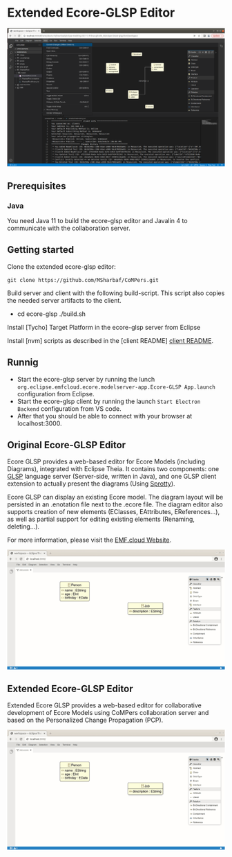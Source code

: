 # Extended Ecore-GLSP Editor

![Extednded Ecore GLSP Example](images/EMFEcoreGLSPUI.png)

## Prerequisites

### Java
You need Java 11 to build the ecore-glsp editor and Javalin 4 to communicate with the collaboration server.

## Getting started

Clone the extended ecore-glsp editor:

    git clone https://github.com/MSharbaf/CoMPers.git

Build server and client with the following build-script. This script also copies the needed server artifacts to the client.

  * cd ecore-glsp
    ./build.sh

Install [Tycho] Target Platform in the ecore-glsp server from Eclipse

Install [nvm] scripts as described in the [client README] [client README](https://github.com/eclipse-emfcloud/ecore-glsp/blob/master/client/README.md).


## Runnig
  * Start the ecore-glsp server by running the lunch `org.eclipse.emfcloud.ecore.modelserver-app.Ecore-GLSP App.launch` configuration from Eclipse.
  * Start the ecore-glsp client by running the launch `Start Electron Backend` configuration from VS code.
  * After that you should be able to connect with your browser at localhost:3000.



## Original Ecore-GLSP Editor

Ecore GLSP provides a web-based editor for Ecore Models (including Diagrams), integrated with Eclipse Theia. It contains two components: one [GLSP](https://github.com/eclipse-glsp/glsp) language server (Server-side, written in Java), and one GLSP client extension to actually present the diagrams (Using [Sprotty](https://github.com/eclipse/sprotty-theia)). 

Ecore GLSP can display an existing Ecore model. The diagram layout will be persisted in an .enotation file next to the .ecore file. The diagram editor also supports creation of new elements (EClasses, EAttributes, EReferences...), as well as partial support for editing existing elements (Renaming, deleting...).

For more information, please visit the [EMF.cloud Website](https://www.eclipse.org/emfcloud/).

![Ecore GLSP Example](images/diagramanimated.gif)


## Extended Ecore-GLSP Editor

Extended Ecore GLSP provides a web-based editor for collaborative development of Ecore Models using CoMPers collaboration server and based on the Personalized Change Propagation (PCP).

![Extednded Ecore GLSP Example](images/diagramanimated.gif)